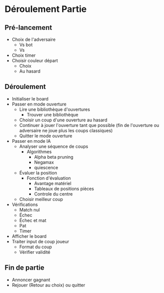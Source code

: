 # Déroulement Partie

## Pré-lancement
- Choix de l'adversaire
    - Vs bot
    - Vs 
- Choix timer
- Choisir couleur départ
    - Choix
    - Au hasard
## Déroulement
- Initialiser le board
- Passer en mode ouverture
    - Lire une bibliothèque d'ouvertures
        - Trouver une bibliothèque
    - Choisir un coup d'une ouverture au hasard
    - Continuer à jouer l'ouverture tant que possible (fin de l'ouverture ou adversaire ne joue plus les coups classiques)
    - Quitter le mode ouverture
- Passer en mode IA
    - Analyser une séquence de coups
        - Algorithmes
            - Alpha beta pruning
            - Negamax 
            - quiescence
    - Évaluer la position
        - Fonction d'évaluation
            - Avantage matériel
            - Tableaux de positions pièces
            - Controle du centre 
    - Choisir meilleur coup
- Vérifications
    - Match nul
    - Échec
    - Échec et mat
    - Pat
    - Timer
- Afficher le board
- Traiter input de coup joueur
    - Format du coup
    - Vérifier validité
## Fin de partie
- Annoncer gagnant
- Rejouer (Retour au choix) ou quitter

